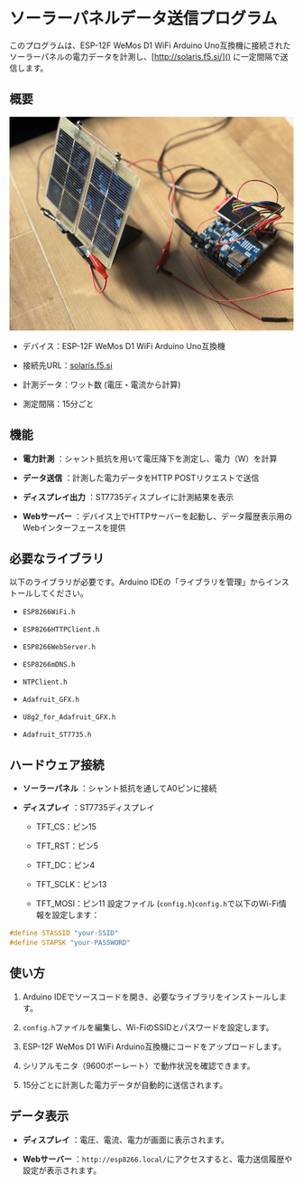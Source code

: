# ソーラーパネルデータ送信プログラム 
このプログラムは、ESP-12F WeMos D1 WiFi Arduino Uno互換機に接続されたソーラーパネルの電力データを計測し、[http://solaris.f5.si/]() に一定間隔で送信します。
## 概要 
![](./images/image01.jpg)
- デバイス：ESP-12F WeMos D1 WiFi Arduino Uno互換機
 
- 接続先URL：[solaris.f5.si](http://solaris.f5.si/)

- 計測データ：ワット数 (電圧・電流から計算)

- 測定間隔：15分ごと

## 機能 
 
- **電力計測** ：シャント抵抗を用いて電圧降下を測定し、電力（W）を計算
 
- **データ送信** ：計測した電力データをHTTP POSTリクエストで送信
 
- **ディスプレイ出力** ：ST7735ディスプレイに計測結果を表示
 
- **Webサーバー** ：デバイス上でHTTPサーバーを起動し、データ履歴表示用のWebインターフェースを提供

## 必要なライブラリ 

以下のライブラリが必要です。Arduino IDEの「ライブラリを管理」からインストールしてください。
 
- `ESP8266WiFi.h`
 
- `ESP8266HTTPClient.h`
 
- `ESP8266WebServer.h`
 
- `ESP8266mDNS.h`
 
- `NTPClient.h`
 
- `Adafruit_GFX.h`
 
- `U8g2_for_Adafruit_GFX.h`
 
- `Adafruit_ST7735.h`

## ハードウェア接続 
 
- **ソーラーパネル** ：シャント抵抗を通してA0ピンに接続
 
- **ディスプレイ** ：ST7735ディスプレイ
  - TFT_CS：ピン15

  - TFT_RST：ピン5

  - TFT_DC：ピン4

  - TFT_SCLK：ピン13

  - TFT_MOSI：ピン11
設定ファイル (`config.h`)`config.h`で以下のWi-Fi情報を設定します：

```cpp
#define STASSID "your-SSID"
#define STAPSK "your-PASSWORD"
```

## 使い方 

1. Arduino IDEでソースコードを開き、必要なライブラリをインストールします。
 
2. `config.h`ファイルを編集し、Wi-FiのSSIDとパスワードを設定します。

3. ESP-12F WeMos D1 WiFi Arduino互換機にコードをアップロードします。

4. シリアルモニタ（9600ボーレート）で動作状況を確認できます。

5. 15分ごとに計測した電力データが自動的に送信されます。

## データ表示 
 
- **ディスプレイ** ：電圧、電流、電力が画面に表示されます。
 
- **Webサーバー** ：`http://esp8266.local/`にアクセスすると、電力送信履歴や設定が表示されます。
